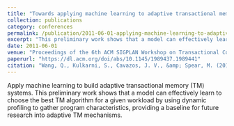 ```yaml
---
title: "Towards applying machine learning to adaptive transactional memory"
collection: publications
category: conferences
permalink: /publication/2011-06-01-applying-machine-learning-to-adaptive-tm
excerpt: "This preliminary work shows that a model can effectively learn to choose the best TM algorithm for a given workload by using dynamic profiling to gather program characteristics, providing a baseline for future research into adaptive TM mechanisms."
date: 2011-06-01
venue: "Proceedings of the 6th ACM SIGPLAN Workshop on Transactional Computing"
paperurl: "https://dl.acm.org/doi/abs/10.1145/1989437.1989441"
citation: "Wang, Q., Kulkarni, S., Cavazos, J. V., &amp; Spear, M. (2011). &quot;Towards applying machine learning to adaptive transactional memory.&quot; In <i>Proceedings of the 6th ACM SIGPLAN workshop on Transactional computing</i> (pp. 8-32)."
---
```


Apply machine learning to build adaptive transactional memory (TM) systems. This preliminary work shows that a model can effectively learn to choose the best TM algorithm for a given workload by using dynamic profiling to gather program characteristics, providing a baseline for future research into adaptive TM mechanisms.
